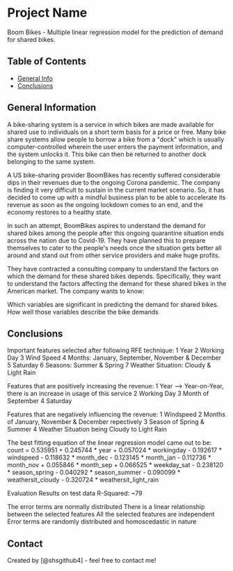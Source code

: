 # Project Name
Boom Bikes - Multiple linear regression model for the prediction of demand for shared bikes.

## Table of Contents
* [General Info](#general-information)
* [Conclusions](#conclusions)

## General Information
A bike-sharing system is a service in which bikes are made available for shared use to individuals on a short term basis for a price or free. Many bike share systems allow people to borrow a bike from a "dock" which is usually computer-controlled wherein the user enters the payment information, and the system unlocks it. This bike can then be returned to another dock belonging to the same system.

A US bike-sharing provider BoomBikes has recently suffered considerable dips in their revenues due to the ongoing Corona pandemic. The company is finding it very difficult to sustain in the current market scenario. So, it has decided to come up with a mindful business plan to be able to accelerate its revenue as soon as the ongoing lockdown comes to an end, and the economy restores to a healthy state.

In such an attempt, BoomBikes aspires to understand the demand for shared bikes among the people after this ongoing quarantine situation ends across the nation due to Covid-19. They have planned this to prepare themselves to cater to the people's needs once the situation gets better all around and stand out from other service providers and make huge profits.

They have contracted a consulting company to understand the factors on which the demand for these shared bikes depends. Specifically, they want to understand the factors affecting the demand for these shared bikes in the American market. The company wants to know:

Which variables are significant in predicting the demand for shared bikes.
How well those variables describe the bike demands

## Conclusions
Important features selected after following RFE technique:
1 Year
2 Working Day
3 Wind Speed
4 Months: January, September, November & December
5 Saturday
6 Seasons: Summer & Spring
7 Weather Situation: Cloudy & Light Rain

Features that are positively increasing the revenue:
1 Year --> Year-on-Year, there is an increase in usage of this service
2 Working Day
3 Month of September
4 Saturday

Features that are negatively influencing the revenue:
1 Windspeed
2 Months of January, November & December repectively
3 Season of Spring & Summer
4 Weather Situation being Cloudy to Light Rain

The best fitting equation of the linear regression model came out to be:
count = 0.535951 + 0.245744 * year + 0.057024 * workingday - 0.192617 * windspeed - 0.118632 * month_dec - 0.123145 * month_jan - 0.112736 * month_nov + 0.055846 * month_sep + 0.066525 * weekday_sat - 0.238120 * season_spring - 0.040292 * season_summer - 0.090099 * weathersit_cloudy - 0.320724 * weathersit_light_rain

Evaluation Results on test data R-Squared: ~79

The error terms are normally distributed
There is a linear relationship between the selected features
All the selected features are independent
Error terms are randomly distributed and homoscedastic in nature

## Contact
Created by [@shsgithub4] - feel free to contact me!

